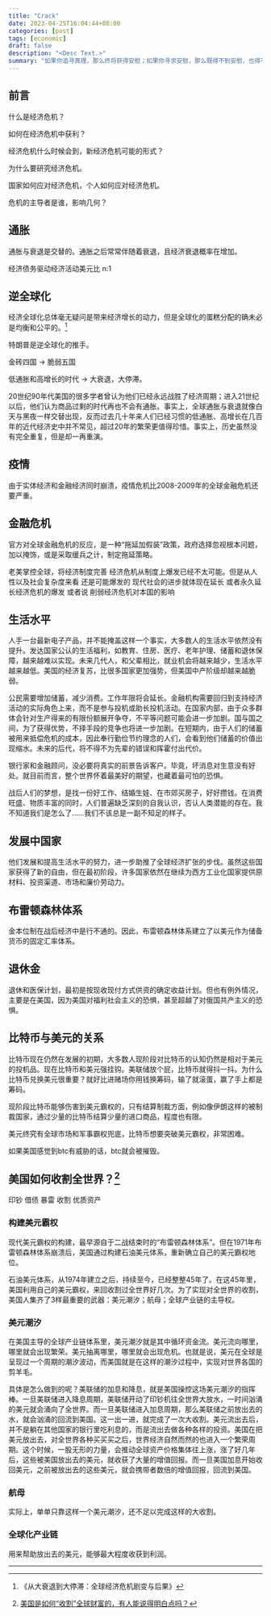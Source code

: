 ```yaml
---
title: "Crack"
date: 2023-04-25T16:04:44+08:00
categories: [post]
tags: [economic]
draft: false
description: "<Desc Text.>"
summary: "如果你追寻真理，那么终将获得安慰；如果你寻求安慰，那么既得不到安慰，也得不到真理，只会……以一厢情愿为始，以绝望告终。知识是打开改变之锁的钥匙。世界必须先要抬起头来，勇敢面对当下的真实困境。"
---
```


## 前言

什么是经济危机？

如何在经济危机中获利？

经济危机什么时候会到，新经济危机可能的形式？

为什么要研究经济危机。

国家如何应对经济危机，个人如何应对经济危机。

危机的主导者是谁，影响几何？

## 通胀

通胀与衰退是交替的。通胀之后常常伴随着衰退，且经济衰退概率在增加。

经济债务驱动经济活动美元比 n:1

## 逆全球化

经济全球化总体毫无疑问是带来经济增长的动力，但是全球化的蛋糕分配的确未必是均衡和公平的。[^大衰退]

特朗普是逆全球化的推手。

金砖四国 -> 脆弱五国

低通胀和高增长的时代 -> 大衰退，大停滞。

20世纪90年代美国的很多学者曾认为他们已经永远战胜了经济周期；进入21世纪以后，他们认为商品过剩的时代再也不会有通胀。事实上，全球通胀与衰退就像白天与黑夜一样交替出现，反而过去几十年来人们已经习惯的低通胀、高增长在几百年的近代经济史中并不常见，超过20年的繁荣更值得珍惜。事实上，历史虽然没有完全重复，但是却一再重演。

## 疫情

由于实体经济和金融经济同时崩溃，疫情危机比2008-2009年的全球金融危机还要严重。

## 金融危机

官方对全球金融危机的反应，是一种“拖延加假装”政策，政府选择忽视根本问题，加以掩饰，或是采取缓兵之计，制定拖延策略。

老美掌控全球，将经济制度完善 经济危机从制度上爆发已经不太可能。但是从人性以及社会复杂度来看 还是可能爆发的 现代社会的进步就体现在延长 或者永久延长经济危机的爆发 或者说 削弱经济危机对本国的影响

## 生活水平

人手一台最新电子产品，并不能掩盖这样一个事实，大多数人的生活水平依然没有提升。发达国家公认的生活福利，如教育、住房、医疗、老年护理、储蓄和退休保障，越来越难以实现。未来几代人，和父辈相比，就业机会将越来越少，生活水平越来越低。美国的经济复苏，比很多国家更加强势，但美国中产阶级却越来越脆弱。

公民需要增加储蓄，减少消费。工作年限将会延长。金融机构需要回归到支持经济活动的实际角色上来，而不是参与投机或助长投机活动。在国家内部，由于众多群体会针对生产得来的有限份额展开争夺，不平等问题可能会进一步加剧。国与国之间，为了获得优势，不择手段的竞争也将进一步加剧。在短期内，由于人们的储蓄被用来抵偿危机的成本，因此奉行勤俭节约理念的人们，会看到他们储蓄的价值出现缩水。未来的后代，将不得不为先辈的错误和挥霍付出代价。

银行家和金融顾问，没必要将真实的前景告诉客户。毕竟，坏消息对生意没有好处。就目前而言，整个世界怀着最美好的期望，也藏着最可怕的恐惧。

战后人们的梦想，是找一份好工作、结婚生娃、在市郊买房子，好好攒钱。在消费旺盛、物质丰富的同时，人们普遍缺乏深刻的自我认识，否认人类潜能的存在。我不知道我们是怎么了……我们不该总是一副不知足的样子。

## 发展中国家

他们发展和提高生活水平的努力，进一步助推了全球经济扩张的步伐。虽然这些国家获得了新的自由，但在最初阶段，许多国家依然在继续为西方工业化国家提供原材料、投资渠道、市场和廉价劳动力。

## 布雷顿森林体系

金本位制在战后经济中是行不通的。因此，布雷顿森林体系建立了以美元作为储备货币的固定汇率体系。

## 退休金

退休和医保计划，最初是按现收现付方式供资的确定收益计划。但也有例外情况，主要是在美国，因为美国对福利社会主义的恐惧，甚至超越了对俄国共产主义的恐惧。

## 比特币与美元的关系

比特币现在仍然在发展的初期，大多数人现阶段对比特币的认知仍然是相对于美元的投机品。现在比特币和美元强挂钩。美联储放个屁，比特币就得抖一抖。为什么比特币兑换美元很重要？就好比进赌场你用钱换筹码，输了就滚蛋，赢了手上都是筹码。

现阶段比特币能够伤害到美元霸权的，只有结算制裁方面，例如像伊朗这样的被制裁国家，通过少量的比特币结算少量的进口商品，程度也有限。

美元终究有全球市场和军事霸权兜底，比特币想要突破美元霸权，非常困难。

如果美国感觉到btc有威胁的话，btc就会被摧毁。

## 美国如何收割全世界？[^收割]

印钞 借债 暴雷 收割 优质资产

### 构建美元霸权

现代美元霸权的构建，最早源自于二战结束时的“布雷顿森林体系”。但在1971年布雷顿森林体系崩溃后，美国通过构建石油美元体系，重新确立自己的美元霸权地位。

石油美元体系，从1974年建立之后，持续至今，已经整整45年了。在这45年里，美国利用自己的美元霸权，来回收割过全世界好几次。为了实现对全世界的收割，美国人集齐了3样最重要的武器：美元潮汐；航母；全球产业链的主导权。

### 美元潮汐

在美国主导的全球产业链体系里，美元潮汐就是其中循环资金流。美元流向哪里，哪里就会出现繁荣。美元抽离哪里，哪里就会出现危机。也就是说，美元在全球是呈现过一个周期的潮汐波动，而美国就是在这样的潮汐过程中，实现对世界各国的剪羊毛。

具体是怎么做到的呢？美联储的加息和降息，就是美国操控这场美元潮汐的指挥棒。一旦美联储进入降息周期，美联储开动了印钞机往全世界大放水，一时间汹涌的美元就会涌向了全世界。而一旦美联储进入加息周期，那么美联储之前放出去的水，就会汹涌的回流到美国。这一出一进，就完成了一次大收割。美元流出去后，并不是躺在其他国家的银行里吃利息的，而是流出去做各种各样的投资。美国在把美元放出去，对全世界各种买买买之后，世界经济自然而然的也进入一个繁荣周期。这个时候，一股无形的力量，会推动全球资产价格集体往上涨，涨了好几年后，这些被美国放出去的美元，就收获了大量的增值回报。而一旦美国加息开始收回美元，之前被放出去的这些美元，就会携带者数倍的增值回报，回流到美国。

### 航母

实际上，单单只靠这样一个美元潮汐，还不足以完成这样的大收割。

### 全球化产业链

用来帮助放出去的美元，能够最大程度收获到利润。

---

[^大衰退]:《从大衰退到大停滞：全球经济危机剧变与后果》
[^收割]: [美国是如何“收割”全球财富的，有人能说得明白点吗？](https://www.zhihu.com/question/348184222/answer/960319526)
